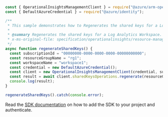 ```javascript
const { OperationalInsightsManagementClient } = require("@azure/arm-operationalinsights");
const { DefaultAzureCredential } = require("@azure/identity");

/**
 * This sample demonstrates how to Regenerates the shared keys for a Log Analytics Workspace. These keys are used to connect Microsoft Operational Insights agents to the workspace.
 *
 * @summary Regenerates the shared keys for a Log Analytics Workspace. These keys are used to connect Microsoft Operational Insights agents to the workspace.
 * x-ms-original-file: specification/operationalinsights/resource-manager/Microsoft.OperationalInsights/stable/2020-08-01/examples/WorkspacesRegenerateSharedKeys.json
 */
async function regenerateSharedKeys() {
  const subscriptionId = "00000000-0000-0000-0000-00000000000";
  const resourceGroupName = "rg1";
  const workspaceName = "workspace1";
  const credential = new DefaultAzureCredential();
  const client = new OperationalInsightsManagementClient(credential, subscriptionId);
  const result = await client.sharedKeysOperations.regenerate(resourceGroupName, workspaceName);
  console.log(result);
}

regenerateSharedKeys().catch(console.error);
```

Read the [SDK documentation](https://github.com/Azure/azure-sdk-for-js/blob/%40azure%2Farm-operationalinsights_8.0.1/sdk/operationalinsights/arm-operationalinsights/README.md) on how to add the SDK to your project and authenticate.

